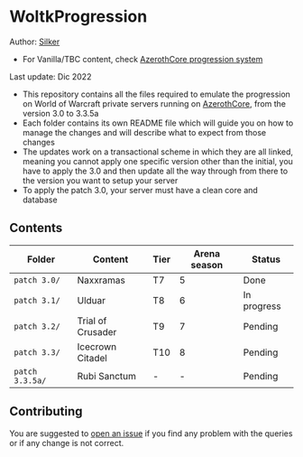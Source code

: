 # WoltkProgression
Author: [Silker](https://github.com/Si1ker)
* For Vanilla/TBC content, check [AzerothCore progression system](https://github.com/azerothcore/mod-progression-system)

Last update: Dic 2022

- This repository contains all the files required to emulate the progression on World of Warcraft private servers running on [AzerothCore](https://github.com/azerothcore/azerothcore-wotlk), from the version 3.0 to 3.3.5a
- Each folder contains its own README file which will guide you on how to manage the changes and will describe what to expect from those changes
- The updates work on a transactional scheme in which they are all linked, meaning you cannot apply one specific version other than the initial, you have to apply the 3.0 and then update all the way through from there to the version you want to setup your server
- To apply the patch 3.0, your server must have a clean core and database

## Contents

| Folder          | Content           | Tier | Arena season | Status      |
|-----------------|-------------------|------|--------------|-------------|
| `patch 3.0/`    | Naxxramas         | T7   | 5            | Done        |
| `patch 3.1/`    | Ulduar            | T8   | 6            | In progress |
| `patch 3.2/`    | Trial of Crusader | T9   | 7            | Pending     |
| `patch 3.3/`    | Icecrown Citadel  | T10  | 8            | Pending     |
| `patch 3.3.5a/` | Rubi Sanctum      | -    | -            | Pending     |

## Contributing

You are suggested to [open an issue](https://github.com/Si1ker/WoltkProgression/issues/new) if you find any problem with the queries or if any change is not correct.

